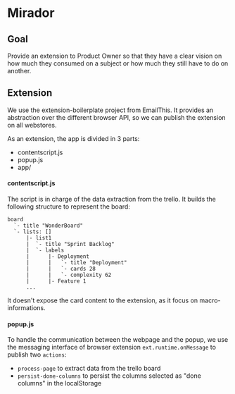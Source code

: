 # Mirador

## Goal

Provide an extension to Product Owner so that they have a clear vision on how much they consumed on a subject or how much they still have to do on another.

## Extension

We use the extension-boilerplate project from EmailThis. It provides an abstraction over the different browser API, so we can publish the extension on all webstores.

As an extension, the app is divided in 3 parts:

- contentscript.js
- popup.js
- app/

#### contentscript.js

The script is in charge of the data extraction from the trello. It builds the following structure to represent the board:

```
board
  `- title "WonderBoard"
  `- lists: []
      |- list1
      |  `- title "Sprint Backlog"
      |  `- labels
      |      |- Deployment
      |      |   `- title "Deployment"
      |      |   `- cards 28
      |      |   `- complexity 62
      |      |- Feature 1
      ...
```

It doesn't expose the card content to the extension, as it focus on macro-informations.

#### popup.js

To handle the communication between the webpage and the popup, we use the messaging interface of browser extension `ext.runtime.onMessage` to publish two `actions`:

- `process-page` to extract data from the trello board
- `persist-done-columns` to persist the columns selected as "done columns" in the localStorage
